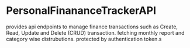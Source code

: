 # PersonalFinananceTrackerAPI
provides api endpoints to manage finance transactions such as Create, Read, Update and Delete (CRUD) transaction. fetching monthly report and category wise distrubutions. protected by authentication token.s
